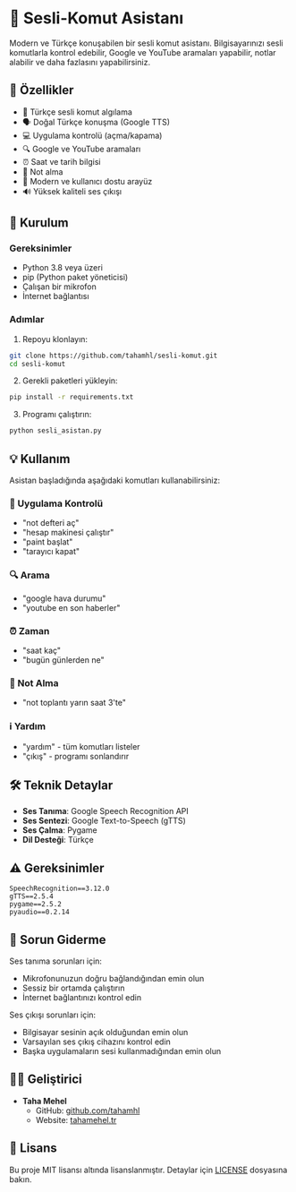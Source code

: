 # 🤖 Sesli-Komut Asistanı

Modern ve Türkçe konuşabilen bir sesli komut asistanı. Bilgisayarınızı sesli komutlarla kontrol edebilir, Google ve YouTube aramaları yapabilir, notlar alabilir ve daha fazlasını yapabilirsiniz.

## 🌟 Özellikler

- 🎯 Türkçe sesli komut algılama
- 🗣️ Doğal Türkçe konuşma (Google TTS)
- 💻 Uygulama kontrolü (açma/kapama)
- 🔍 Google ve YouTube aramaları
- ⏰ Saat ve tarih bilgisi
- 📝 Not alma
- 🎨 Modern ve kullanıcı dostu arayüz
- 🔊 Yüksek kaliteli ses çıkışı

## 🚀 Kurulum

### Gereksinimler

- Python 3.8 veya üzeri
- pip (Python paket yöneticisi)
- Çalışan bir mikrofon
- İnternet bağlantısı

### Adımlar

1. Repoyu klonlayın:
```bash
git clone https://github.com/tahamhl/sesli-komut.git
cd sesli-komut
```

2. Gerekli paketleri yükleyin:
```bash
pip install -r requirements.txt
```

3. Programı çalıştırın:
```bash
python sesli_asistan.py
```

## 💡 Kullanım

Asistan başladığında aşağıdaki komutları kullanabilirsiniz:

### 📱 Uygulama Kontrolü
- "not defteri aç"
- "hesap makinesi çalıştır"
- "paint başlat"
- "tarayıcı kapat"

### 🔍 Arama
- "google hava durumu"
- "youtube en son haberler"

### ⏰ Zaman
- "saat kaç"
- "bugün günlerden ne"

### 📝 Not Alma
- "not toplantı yarın saat 3'te"

### ℹ️ Yardım
- "yardım" - tüm komutları listeler
- "çıkış" - programı sonlandırır

## 🛠️ Teknik Detaylar

- **Ses Tanıma**: Google Speech Recognition API
- **Ses Sentezi**: Google Text-to-Speech (gTTS)
- **Ses Çalma**: Pygame
- **Dil Desteği**: Türkçe

## ⚠️ Gereksinimler

```
SpeechRecognition==3.12.0
gTTS==2.5.4
pygame==2.5.2
pyaudio==0.2.14
```

## 🐛 Sorun Giderme

Ses tanıma sorunları için:
- Mikrofonunuzun doğru bağlandığından emin olun
- Sessiz bir ortamda çalıştırın
- İnternet bağlantınızı kontrol edin

Ses çıkışı sorunları için:
- Bilgisayar sesinin açık olduğundan emin olun
- Varsayılan ses çıkış cihazını kontrol edin
- Başka uygulamaların sesi kullanmadığından emin olun

## 👨‍💻 Geliştirici

- **Taha Mehel**
  - GitHub: [github.com/tahamhl](https://github.com/tahamhl)
  - Website: [tahamehel.tr](https://tahamehel.tr)

## 📄 Lisans

Bu proje MIT lisansı altında lisanslanmıştır. Detaylar için [LICENSE](LICENSE) dosyasına bakın. 